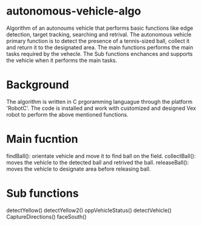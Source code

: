 # autonomous-vehicle-algo
Algorithm of an autonoums vehicle that performs basic functions like edge detection, target tracking, searching and retrival. 
The autonomous vehicle primary function is to detect the presence of a tennis-sized ball, collect it and return it to the designated area.
The main functions performs the main tasks required by the vehecle.
The Sub functions enchances and supports the vehicle when it performs the main tasks.

# Background
The algorithm is written in C prgoramming languague through the platform 'RobotC'. The code is installed and work with customized and designed Vex robot to perform the 
above mentioned functions.

# Main fucntion
findBall(): orientate vehicle and move it to find ball on the field.
collectBall(): moves the vehicle to the detected ball and retrived the ball.
releaseBall(): moves the vehicle to designate area before releasing ball.

# Sub functions
detectYellow()
detectYellow2()
oppVehicleStatus()
detectVehicle()
CaptureDirections()
faceSouth()
